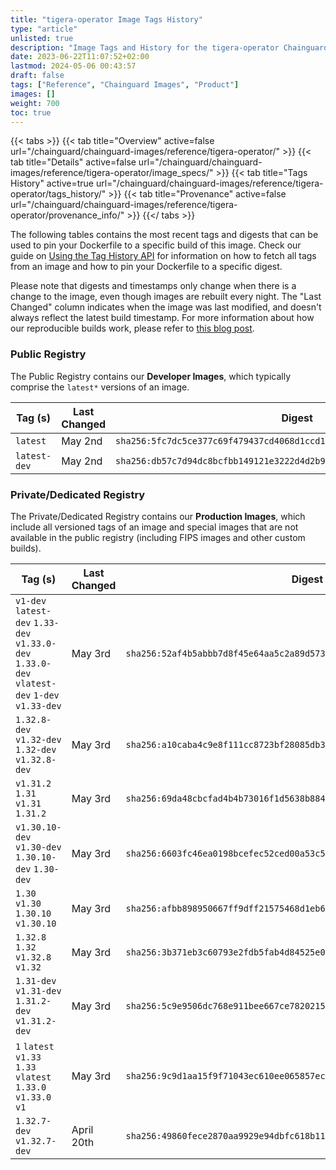 ```yaml
---
title: "tigera-operator Image Tags History"
type: "article"
unlisted: true
description: "Image Tags and History for the tigera-operator Chainguard Image"
date: 2023-06-22T11:07:52+02:00
lastmod: 2024-05-06 00:43:57
draft: false
tags: ["Reference", "Chainguard Images", "Product"]
images: []
weight: 700
toc: true
---
```


{{< tabs >}}
{{< tab title="Overview" active=false url="/chainguard/chainguard-images/reference/tigera-operator/" >}}
{{< tab title="Details" active=false url="/chainguard/chainguard-images/reference/tigera-operator/image_specs/" >}}
{{< tab title="Tags History" active=true url="/chainguard/chainguard-images/reference/tigera-operator/tags_history/" >}}
{{< tab title="Provenance" active=false url="/chainguard/chainguard-images/reference/tigera-operator/provenance_info/" >}}
{{</ tabs >}}

The following tables contains the most recent tags and digests that can be used to pin your Dockerfile to a specific build of this image. Check our guide on [Using the Tag History API](/chainguard/chainguard-images/using-the-tag-history-api/) for information on how to fetch all tags from an image and how to pin your Dockerfile to a specific digest.

Please note that digests and timestamps only change when there is a change to the image, even though images are rebuilt every night. The "Last Changed" column indicates when the image was last modified, and doesn't always reflect the latest build timestamp. For more information about how our reproducible builds work, please refer to [this blog post](https://www.chainguard.dev/unchained/reproducing-chainguards-reproducible-image-builds).

### Public Registry
The Public Registry contains our **Developer Images**, which typically comprise the `latest*` versions of an image.

| Tag (s)       | Last Changed | Digest                                                                    |
|---------------|--------------|---------------------------------------------------------------------------|
|  `latest`     | May 2nd      | `sha256:5fc7dc5ce377c69f479437cd4068d1ccd10f7e1afe6f32036c6fb9d55a08a735` |
|  `latest-dev` | May 2nd      | `sha256:db57c7d94dc8bcfbb149121e3222d4d2b9cc7a9ce8fd0ae25ca8df9edbd580ed` |


### Private/Dedicated Registry
The Private/Dedicated Registry contains our **Production Images**, which include all versioned tags of an image and special images that are not available in the public registry (including FIPS images and other custom builds).

| Tag (s)                                                                                        | Last Changed | Digest                                                                    |
|------------------------------------------------------------------------------------------------|--------------|---------------------------------------------------------------------------|
|  `v1-dev` `latest-dev` `1.33-dev` `v1.33.0-dev` `1.33.0-dev` `vlatest-dev` `1-dev` `v1.33-dev` | May 3rd      | `sha256:52af4b5abbb7d8f45e64aa5c2a89d573b4127a9047c10768abc8cf8db79cc259` |
|  `1.32.8-dev` `v1.32-dev` `1.32-dev` `v1.32.8-dev`                                             | May 3rd      | `sha256:a10caba4c9e8f111cc8723bf28085db378ee2219003ed97c0d3e1a5dcd3a8ed5` |
|  `v1.31.2` `1.31` `v1.31` `1.31.2`                                                             | May 3rd      | `sha256:69da48cbcfad4b4b73016f1d5638b884b9c64a08bce2cdcf8d31d53f042e14ba` |
|  `v1.30.10-dev` `v1.30-dev` `1.30.10-dev` `1.30-dev`                                           | May 3rd      | `sha256:6603fc46ea0198bcefec52ced00a53c511a67b85f87fa1f6df36edfc4b865d73` |
|  `1.30` `v1.30` `1.30.10` `v1.30.10`                                                           | May 3rd      | `sha256:afbb898950667ff9dff21575468d1eb6e4681ff1fdaba5d99fad12db22603293` |
|  `1.32.8` `1.32` `v1.32.8` `v1.32`                                                             | May 3rd      | `sha256:3b371eb3c60793e2fdb5fab4d84525e0077376f562415f97066cd70dc7c720ba` |
|  `1.31-dev` `v1.31-dev` `1.31.2-dev` `v1.31.2-dev`                                             | May 3rd      | `sha256:5c9e9506dc768e911bee667ce782021589ddb90564dc7dac323130c7347fc7fd` |
|  `1` `latest` `v1.33` `1.33` `vlatest` `1.33.0` `v1.33.0` `v1`                                 | May 3rd      | `sha256:9c9d1aa15f9f71043ec610ee065857ec3f5c19f67dd01977d85a456b214bac99` |
|  `1.32.7-dev` `v1.32.7-dev`                                                                    | April 20th   | `sha256:49860fece2870aa9929e94dbfc618b11b0e1b683dd5eb8e93c99f8da7db6dfea` |

